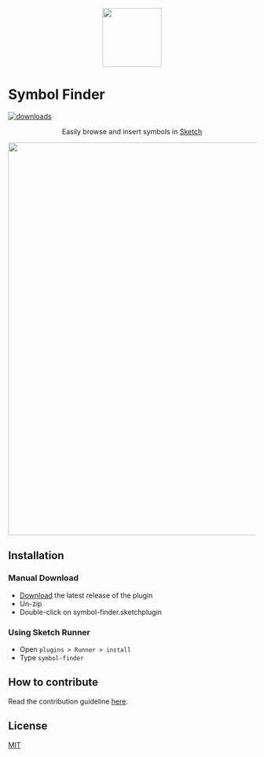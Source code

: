 <div align="center">
  <img width="120" src="https://user-images.githubusercontent.com/8695545/67652875-89d04e80-f979-11e9-8af6-56b314abdff5.png">
</div>

# Symbol Finder
[![downloads](https://img.shields.io/github/downloads/afifkhaidir/symbol-finder/total)](../../releases/latest/download/symbol-finder.sketchplugin.zip)

<p align="center">Easily browse and insert symbols in <a href="https://www.sketch.com/">Sketch</a></p>

<div align="center">
  <img width="800" src="https://user-images.githubusercontent.com/30995317/68370526-4642c500-016f-11ea-96c9-1bba041ab6d5.gif">
</div>

## Installation

### Manual Download

- [Download](../../releases/latest/download/symbol-finder.sketchplugin.zip) the latest release of the plugin
- Un-zip
- Double-click on symbol-finder.sketchplugin

### Using Sketch Runner

- Open `plugins > Runner > install`
- Type `symbol-finder`

## How to contribute

Read the contribution guideline [here](CONTRIBUTING.md).

## License
[MIT](LICENSE)
